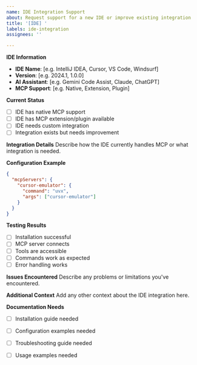 ```yaml
---
name: IDE Integration Support
about: Request support for a new IDE or improve existing integration
title: '[IDE] '
labels: ide-integration
assignees: ''

---
```


**IDE Information**
- **IDE Name**: [e.g. IntelliJ IDEA, Cursor, VS Code, Windsurf]
- **Version**: [e.g. 2024.1, 1.0.0]
- **AI Assistant**: [e.g. Gemini Code Assist, Claude, ChatGPT]
- **MCP Support**: [e.g. Native, Extension, Plugin]

**Current Status**
- [ ] IDE has native MCP support
- [ ] IDE has MCP extension/plugin available
- [ ] IDE needs custom integration
- [ ] Integration exists but needs improvement

**Integration Details**
Describe how the IDE currently handles MCP or what integration is needed.

**Configuration Example**
```json
{
  "mcpServers": {
    "cursor-emulator": {
      "command": "uvx",
      "args": ["cursor-emulator"]
    }
  }
}
```

**Testing Results**
- [ ] Installation successful
- [ ] MCP server connects
- [ ] Tools are accessible
- [ ] Commands work as expected
- [ ] Error handling works

**Issues Encountered**
Describe any problems or limitations you've encountered.

**Additional Context**
Add any other context about the IDE integration here.

**Documentation Needs**
- [ ] Installation guide needed
- [ ] Configuration examples needed
- [ ] Troubleshooting guide needed
- [ ] Usage examples needed

